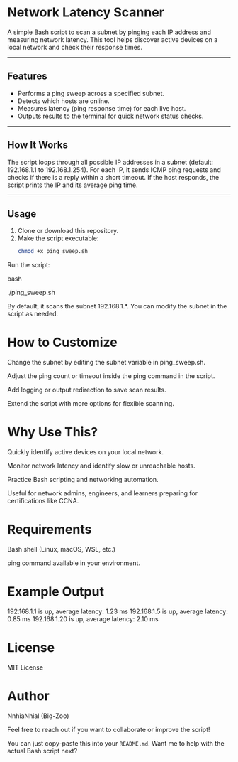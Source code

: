 # Network Latency Scanner

A simple Bash script to scan a subnet by pinging each IP address and measuring network latency. This tool helps discover active devices on a local network and check their response times.

---

## Features

- Performs a ping sweep across a specified subnet.
- Detects which hosts are online.
- Measures latency (ping response time) for each live host.
- Outputs results to the terminal for quick network status checks.

---

## How It Works

The script loops through all possible IP addresses in a subnet (default: 192.168.1.1 to 192.168.1.254). For each IP, it sends ICMP ping requests and checks if there is a reply within a short timeout. If the host responds, the script prints the IP and its average ping time.

---

## Usage

1. Clone or download this repository.
2. Make the script executable:
   ```bash
   chmod +x ping_sweep.sh

Run the script:

bash

./ping_sweep.sh

By default, it scans the subnet 192.168.1.*. You can modify the subnet in the script as needed.

# How to Customize

Change the subnet by editing the subnet variable in ping_sweep.sh.

Adjust the ping count or timeout inside the ping command in the script.

Add logging or output redirection to save scan results.

Extend the script with more options for flexible scanning.

# Why Use This?

Quickly identify active devices on your local network.

Monitor network latency and identify slow or unreachable hosts.

Practice Bash scripting and networking automation.

Useful for network admins, engineers, and learners preparing for certifications like CCNA.

# Requirements

Bash shell (Linux, macOS, WSL, etc.)

ping command available in your environment.

# Example Output

192.168.1.1 is up, average latency: 1.23 ms
192.168.1.5 is up, average latency: 0.85 ms
192.168.1.20 is up, average latency: 2.10 ms

# License
MIT License

# Author
NnhiaNhial (Big-Zoo)

Feel free to reach out if you want to collaborate or improve the script!

You can just copy-paste this into your `README.md`. Want me to help with the actual Bash script next?
